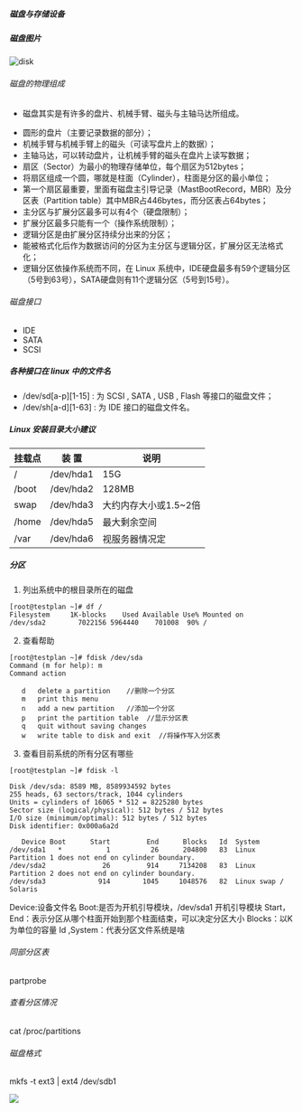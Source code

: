 ##### 磁盘与存储设备

##### 磁盘图片

![disk](https://mmbiz.qlogo.cn/mmbiz/4iaE7bB4HCjfia0aZ4WmIDia8sM9WxhZicic9TibCCYBf1UEMuGB8V5kUPpniaAASPuZjAKeQOtFibL6Ka498t28PYibic4Q/0?wx_fmt=jpeg)

###### 磁盘的物理组成

- 磁盘其实是有许多的盘片、机械手臂、磁头与主轴马达所组成。
* 圆形的盘片（主要记录数据的部分）；
* 机械手臂与机械手臂上的磁头（可读写盘片上的数据）；
* 主轴马达，可以转动盘片，让机械手臂的磁头在盘片上读写数据；
* 扇区（Sector）为最小的物理存储单位，每个扇区为512bytes；
* 将扇区组成一个圆，哪就是柱面（Cylinder），柱面是分区的最小单位；
* 第一个扇区最重要，里面有磁盘主引导记录（MastBootRecord，MBR）及分区表（Partition table）其中MBR占446bytes，而分区表占64bytes；
* 主分区与扩展分区最多可以有4个（硬盘限制）；
* 扩展分区最多只能有一个（操作系统限制）；
* 逻辑分区是由扩展分区持续分出来的分区；
* 能被格式化后作为数据访问的分区为主分区与逻辑分区，扩展分区无法格式化；
* 逻辑分区依操作系统而不同，在 Linux 系统中，IDE硬盘最多有59个逻辑分区（5号到63号），SATA硬盘则有11个逻辑分区（5号到15号）。

###### 磁盘接口

- IDE 
- SATA
- SCSI
##### 各种接口在 linux 中的文件名

* /dev/sd[a-p][1-15] : 为 SCSI , SATA , USB , Flash 等接口的磁盘文件；
* /dev/sh[a-d][1-63] : 为 IDE 接口的磁盘文件名。



##### Linux 安装目录大小建议

|挂载点|  装 置  |        说明         |
|------|---------|---------------------|
|   /  |/dev/hda1|15G                  |
|/boot |/dev/hda2|128MB                |
|swap  |/dev/hda3|大约内存大小或1.5~2倍|
|/home |/dev/hda5|最大剩余空间         |
|/var  |/dev/hda6|视服务器情况定       |

##### 分区

1. 列出系统中的根目录所在的磁盘
```
[root@testplan ~]# df /
Filesystem     1K-blocks    Used Available Use% Mounted on
/dev/sda2        7022156 5964440    701008  90% /
```
2. 查看帮助
```
[root@testplan ~]# fdisk /dev/sda
Command (m for help): m
Command action
  
   d   delete a partition    //删除一个分区
   m   print this menu
   n   add a new partition   //添加一个分区
   p   print the partition table  //显示分区表
   q   quit without saving changes
   w   write table to disk and exit  //将操作写入分区表
```
3. 查看目前系统的所有分区有哪些
```
[root@testplan ~]# fdisk -l

Disk /dev/sda: 8589 MB, 8589934592 bytes
255 heads, 63 sectors/track, 1044 cylinders
Units = cylinders of 16065 * 512 = 8225280 bytes
Sector size (logical/physical): 512 bytes / 512 bytes
I/O size (minimum/optimal): 512 bytes / 512 bytes
Disk identifier: 0x000a6a2d

   Device Boot      Start         End      Blocks   Id  System
/dev/sda1   *           1          26      204800   83  Linux
Partition 1 does not end on cylinder boundary.
/dev/sda2              26         914     7134208   83  Linux
Partition 2 does not end on cylinder boundary.
/dev/sda3             914        1045     1048576   82  Linux swap / Solaris
```
Device:设备文件名
Boot:是否为开机引导模块，/dev/sda1 开机引导模块
Start，End：表示分区从哪个柱面开始到那个柱面结束，可以决定分区大小
Blocks：以K为单位的容量
Id ,System：代表分区文件系统是啥

###### 同部分区表

partprobe

###### 查看分区情况

cat /proc/partitions 

###### 磁盘格式

mkfs -t ext3 | ext4 /dev/sdb1



![](https://mmbiz.qlogo.cn/mmbiz/4iaE7bB4HCjela0GOaPMP39zrjCp7nqGsla9xRfX9ADn4XszG5ticZM0yQAJMFheBLqQZvlibporibxtPib5icOer9iag/0?wx_fmt=jpeg)
